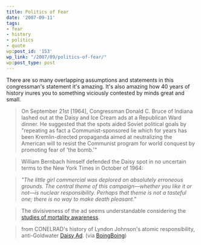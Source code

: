 ```yaml
---
title: Politics of Fear
date: '2007-09-11'
tags:
- fear
- history
- politics
- quote
wp:post_id: '153'
wp_link: "/2007/09/politics-of-fear/"
wp:post_type: post
---
```


There are so many overlapping assumptions and statements in this congressman's statement it's amazing. It's also amazing how 40 years of history inures you to something viciously contested by minds great and small.

>

> On September 21st [1964], Congressman Donald C. Bruce of Indiana lashed out at the Daisy and Ice Cream ads at a Republican Ward dinner. He suggested that the spots aided Soviet political goals by "repeating as fact a Communist-sponsored lie which for years has been Kremlin-directed propaganda aimed at neutralizing the American will to resist the Communist program for world conquest by promoting fear of 'the bomb.'"

>

>

> William Bernbach himself defended the Daisy spot in no uncertain terms to the New York Times in October of 1964:

>

> _"The little girl commercial was deplored on absolutely erroneous grounds. The central theme of this campaign—whether you like it or not—is nuclear responsibility. Perhaps that theme is not a tasteful one; there is no way to make death pleasant."_

>

>

> The divisiveness of the ad seems understandable considering the [studies of mortality awareness](http://island94.org/node/148").

>

> from CONELRAD's history of Lyndon Johnson's atomic responsibility, anti-Goldwater [Daisy Ad](http://www.conelrad.com/daisy/daisy3.php). (via [BoingBoing](http://www.boingboing.net/2007/09/11/history-of-the-infam.html))
